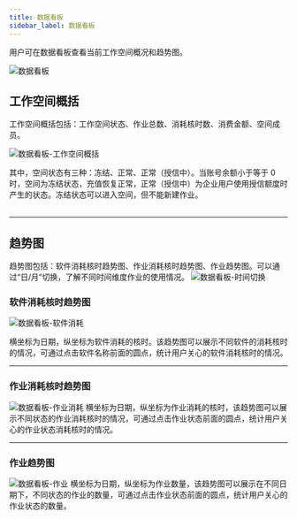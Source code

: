 ```yaml
---
title: 数据看板
sidebar_label: 数据看板
---
```


用户可在数据看板查看当前工作空间概况和趋势图。

![数据看板](/img/dashboard02.png)

## 工作空间概括

工作空间概括包括：工作空间状态、作业总数、消耗核时数、消费金额、空间成员。

![数据看板-工作空间概括](/img/dashboard07.png)

其中，空间状态有三种：冻结、正常、正常（授信中）。当账号余额小于等于 0 时，空间为冻结状态，充值恢复正常，正常（授信中）为企业用户使用授信额度时产生的状态。冻结状态可以进入空间，但不能新建作业。
&nbsp;  
&nbsp;  
********************************************  


## 趋势图
趋势图包括：软件消耗核时趋势图、作业消耗核时趋势图、作业趋势图。可以通过“日/月”切换，了解不同时间维度作业的使用情况。
![数据看板-时间切换](/img/dashboard06.png)


### 软件消耗核时趋势图
![数据看板-软件消耗](/img/dashboard04.png)

横坐标为日期，纵坐标为软件消耗的核时。该趋势图可以展示不同软件的消耗核时的情况，可通过点击软件名称前面的圆点，统计用户关心的软件消耗核时的情况。

********************************************  

### 作业消耗核时趋势图
![数据看板-作业消耗](/img/dashboard03.png)
横坐标为日期，纵坐标为作业消耗的核时，该趋势图可以展示不同状态的作业消耗核时的情况，可通过点击作业状态前面的圆点，统计用户关心的作业状态消耗核时的情况。

********************************************  

### 作业趋势图
![数据看板-作业](/img/dashboard05.png)
横坐标为日期，纵坐标为作业数量，该趋势图可以展示在不同日期下，不同状态的作业的数量，可通过点击作业状态前面的圆点，统计用户关心的作业状态的数量。